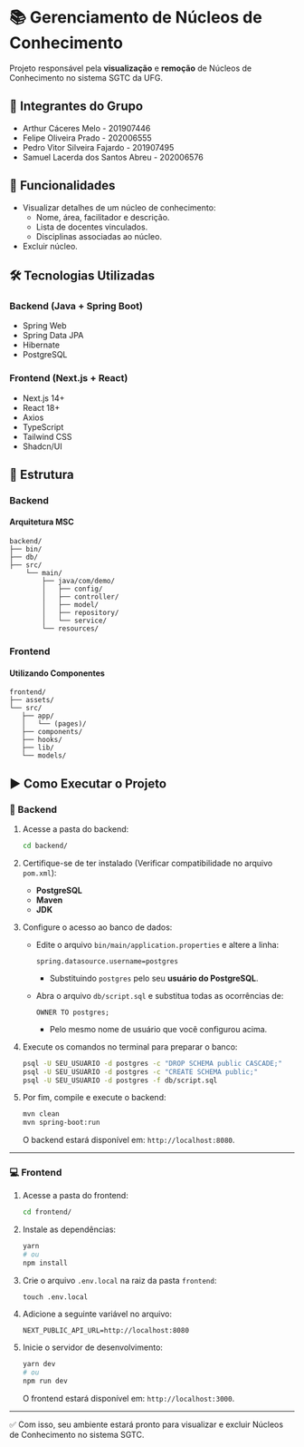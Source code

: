 # 📚 Gerenciamento de Núcleos de Conhecimento

Projeto responsável pela **visualização** e **remoção** de Núcleos de Conhecimento no sistema SGTC da UFG.

## 📌 Integrantes do Grupo
- Arthur Cáceres Melo - 201907446
- Felipe Oliveira Prado - 202006555
- Pedro Vitor Silveira Fajardo - 201907495
- Samuel Lacerda dos Santos Abreu - 202006576

## 📌 Funcionalidades

- Visualizar detalhes de um núcleo de conhecimento:
  - Nome, área, facilitador e descrição.
  - Lista de docentes vinculados.
  - Disciplinas associadas ao núcleo.
- Excluir núcleo.

## 🛠️ Tecnologias Utilizadas

### Backend (Java + Spring Boot)

- Spring Web
- Spring Data JPA
- Hibernate
- PostgreSQL

### Frontend (Next.js + React)

- Next.js 14+
- React 18+
- Axios
- TypeScript
- Tailwind CSS
- Shadcn/UI

## 🧩 Estrutura

### Backend
#### Arquitetura MSC

```
backend/
├── bin/
├── db/
├── src/
    └── main/
        ├── java/com/demo/
        │   ├── config/
        │   ├── controller/
        │   ├── model/
        │   ├── repository/
        │   └── service/
        └── resources/

```

### Frontend
#### Utilizando Componentes
```
frontend/
├── assets/
└── src/
   ├── app/
   │   └── (pages)/
   ├── components/
   ├── hooks/
   ├── lib/
   └── models/
```

## ▶️ Como Executar o Projeto

### 🔧 Backend

1. Acesse a pasta do backend:

   ```bash
   cd backend/
   ```

2. Certifique-se de ter instalado (Verificar compatibilidade no arquivo `pom.xml`):

   - **PostgreSQL**
   - **Maven**
   - **JDK**

3. Configure o acesso ao banco de dados:

   - Edite o arquivo `bin/main/application.properties` e altere a linha:

     ```
     spring.datasource.username=postgres
     ```

     - Substituindo `postgres` pelo seu **usuário do PostgreSQL**.

   - Abra o arquivo `db/script.sql` e substitua todas as ocorrências de:

     ```
     OWNER TO postgres;
     ```

      - Pelo mesmo nome de usuário que você configurou acima.

4. Execute os comandos no terminal para preparar o banco:

   ```bash
   psql -U SEU_USUARIO -d postgres -c "DROP SCHEMA public CASCADE;"
   psql -U SEU_USUARIO -d postgres -c "CREATE SCHEMA public;"
   psql -U SEU_USUARIO -d postgres -f db/script.sql
   ```

5. Por fim, compile e execute o backend:

   ```bash
   mvn clean
   mvn spring-boot:run
   ```

   O backend estará disponível em: `http://localhost:8080`.

---

### 💻 Frontend

1. Acesse a pasta do frontend:

   ```bash
   cd frontend/
   ```

2. Instale as dependências:

   ```bash
   yarn
   # ou
   npm install
   ```

3. Crie o arquivo `.env.local` na raiz da pasta `frontend`:

    ```
   touch .env.local
    ```
4.  Adicione a seguinte variável no arquivo:
    ```
    NEXT_PUBLIC_API_URL=http://localhost:8080
    ```

5. Inicie o servidor de desenvolvimento:

   ```bash
   yarn dev
   # ou
   npm run dev
   ```

   O frontend estará disponível em: `http://localhost:3000`.

---

✅ Com isso, seu ambiente estará pronto para visualizar e excluir Núcleos de Conhecimento no sistema SGTC.

